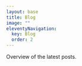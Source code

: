 ```yaml
---
layout: base
title: Blog
image: ""
eleventyNavigation:
  key: Blog
  order: 2
---
```


Overview of the latest posts.
